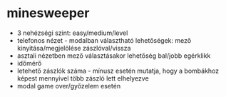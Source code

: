 # minesweeper

- 3 nehézségi szint: easy/medium/level
- telefonos nézet - modalban választható lehetőségek: mező kinyitása/megjelölése zászlóval/vissza
- asztali nézetben mező választásakor lehetőség bal/jobb egérklikk
- időmérő
- letehető zászlók száma - mínusz esetén mutatja, hogy a bombákhoz képest mennyivel több zászló lett elhelyezve
- modal game over/győzelem esetén
